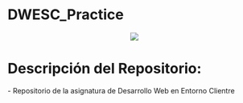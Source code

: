 ﻿# DWESC_Practice
 <div align="center">
  <a href="https://skillicons.dev">
    <img src="https://skillicons.dev/icons?i=js,angular,react" />
  </a>
</div>
<h1>Descripción del Repositorio:</h1>
<p>- Repositorio de la asignatura de Desarrollo Web en Entorno Clientre</p>

